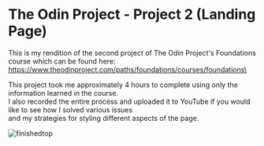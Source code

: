 # The Odin Project - Project 2 (Landing Page)
This is my rendition of the second project of The Odin Project's Foundations course which can be found here:\
https://www.theodinproject.com/paths/foundations/courses/foundations\

This project took me approximately 4 hours to complete using only the information learned in the course.\
I also recorded the entire process and uploaded it to YouTube if you would like to see how I solved various issues\
and my strategies for styling different aspects of the page. 

![finishedtop](https://user-images.githubusercontent.com/40162378/185500105-6f85e966-af24-4d81-89cf-cdde0b12c75a.png)
